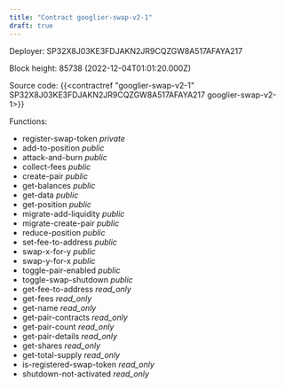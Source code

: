 ```yaml
---
title: "Contract googlier-swap-v2-1"
draft: true
---
```

Deployer: SP32X8J03KE3FDJAKN2JR9CQZGW8A517AFAYA217


 



Block height: 85738 (2022-12-04T01:01:20.000Z)

Source code: {{<contractref "googlier-swap-v2-1" SP32X8J03KE3FDJAKN2JR9CQZGW8A517AFAYA217 googlier-swap-v2-1>}}

Functions:

* register-swap-token _private_
* add-to-position _public_
* attack-and-burn _public_
* collect-fees _public_
* create-pair _public_
* get-balances _public_
* get-data _public_
* get-position _public_
* migrate-add-liquidity _public_
* migrate-create-pair _public_
* reduce-position _public_
* set-fee-to-address _public_
* swap-x-for-y _public_
* swap-y-for-x _public_
* toggle-pair-enabled _public_
* toggle-swap-shutdown _public_
* get-fee-to-address _read_only_
* get-fees _read_only_
* get-name _read_only_
* get-pair-contracts _read_only_
* get-pair-count _read_only_
* get-pair-details _read_only_
* get-shares _read_only_
* get-total-supply _read_only_
* is-registered-swap-token _read_only_
* shutdown-not-activated _read_only_
